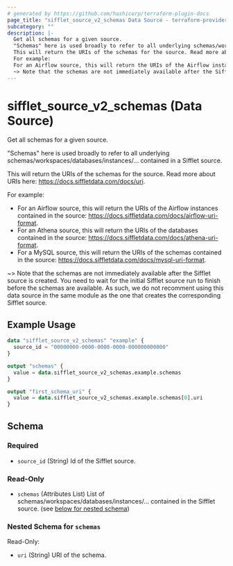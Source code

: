```yaml
---
# generated by https://github.com/hashicorp/terraform-plugin-docs
page_title: "sifflet_source_v2_schemas Data Source - terraform-provider-sifflet"
subcategory: ""
description: |-
  Get all schemas for a given source.
  "Schemas" here is used broadly to refer to all underlying schemas/workspaces/databases/instances/... contained in a Sifflet source.
  This will return the URIs of the schemas for the source. Read more about URIs here: https://docs.siffletdata.com/docs/uri.
  For example:
  For an Airflow source, this will return the URIs of the Airflow instances contained in the source: https://docs.siffletdata.com/docs/airflow-uri-format.For an Athena source, this will return the URIs of the databases contained in the source: https://docs.siffletdata.com/docs/athena-uri-format.For a MySQL source, this will return the URIs of the schemas contained in the source: https://docs.siffletdata.com/docs/mysql-uri-format.
  ~> Note that the schemas are not immediately available after the Sifflet source is created. You need to wait for the initial Sifflet source run to finish before the schemas are available. As such, we do not recomment using this data source in the same module as the one that creates the corresponding Sifflet source.
---
```


# sifflet_source_v2_schemas (Data Source)

Get all schemas for a given source.

"Schemas" here is used broadly to refer to all underlying schemas/workspaces/databases/instances/... contained in a Sifflet source.

This will return the URIs of the schemas for the source. Read more about URIs here: https://docs.siffletdata.com/docs/uri.

For example:
- For an Airflow source, this will return the URIs of the Airflow instances contained in the source: https://docs.siffletdata.com/docs/airflow-uri-format.
- For an Athena source, this will return the URIs of the databases contained in the source: https://docs.siffletdata.com/docs/athena-uri-format.
- For a MySQL source, this will return the URIs of the schemas contained in the source: https://docs.siffletdata.com/docs/mysql-uri-format.

~> Note that the schemas are not immediately available after the Sifflet source is created. You need to wait for the initial Sifflet source run to finish before the schemas are available. As such, we do not recomment using this data source in the same module as the one that creates the corresponding Sifflet source.

## Example Usage

```terraform
data "sifflet_source_v2_schemas" "example" {
  source_id = "00000000-0000-0000-0000-000000000000"
}

output "schemas" {
  value = data.sifflet_source_v2_schemas.example.schemas
}

output "first_schema_uri" {
  value = data.sifflet_source_v2_schemas.example.schemas[0].uri
}
```

<!-- schema generated by tfplugindocs -->
## Schema

### Required

- `source_id` (String) Id of the Sifflet source.

### Read-Only

- `schemas` (Attributes List) List of schemas/workspaces/databases/instances/... contained in the Sifflet source. (see [below for nested schema](#nestedatt--schemas))

<a id="nestedatt--schemas"></a>
### Nested Schema for `schemas`

Read-Only:

- `uri` (String) URI of the schema.
